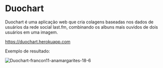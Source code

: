 # Duochart

Duochart é uma aplicação web que cria colagens baseadas nos dados de usuários da rede social last.fm, combinando os albuns mais ouvidos de dois usuários em uma imagem.

https://duochart.herokuapp.com

Exemplo de resultado:

![Duochart-francon11-anamargarites-18-6](https://user-images.githubusercontent.com/40548848/174449166-784817ff-e8c5-4810-a906-95bfca92f979.png)
